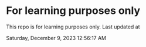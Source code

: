 # For learning purposes only
This repo is for learning purposes only.
Last updated at

Saturday, December 9, 2023 12:56:17 AM

